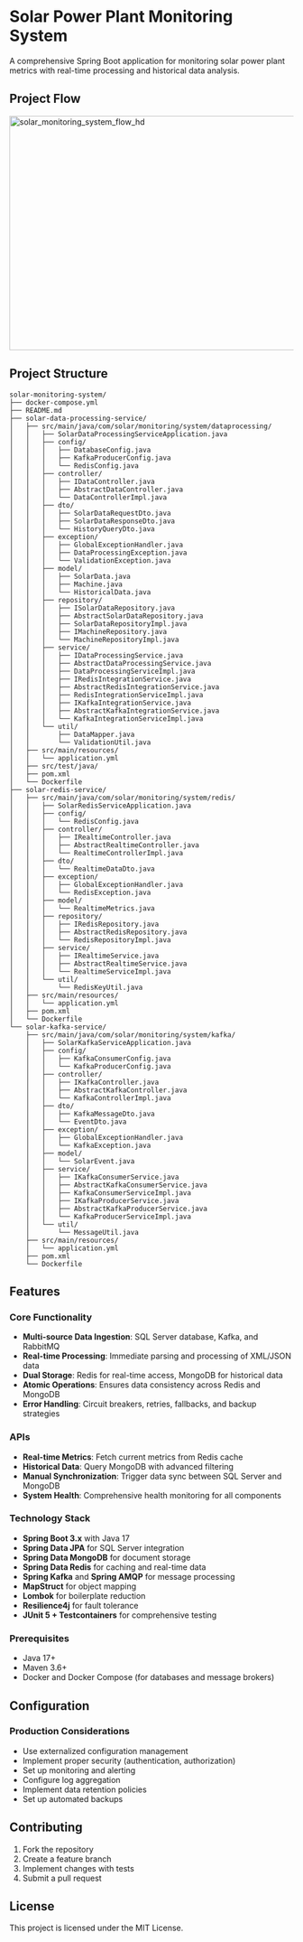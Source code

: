 # Solar Power Plant Monitoring System

A comprehensive Spring Boot application for monitoring solar power plant metrics with real-time processing and historical data analysis.

## Project Flow

<img width="3600" height="415" alt="solar_monitoring_system_flow_hd" src="https://github.com/user-attachments/assets/a4ff8abd-7d64-4a77-b558-5a60ccc9f759" />


## Project Structure

```
solar-monitoring-system/
├── docker-compose.yml
├── README.md
├── solar-data-processing-service/
│   ├── src/main/java/com/solar/monitoring/system/dataprocessing/
│   │   ├── SolarDataProcessingServiceApplication.java
│   │   ├── config/
│   │   │   ├── DatabaseConfig.java
│   │   │   ├── KafkaProducerConfig.java
│   │   │   └── RedisConfig.java
│   │   ├── controller/
│   │   │   ├── IDataController.java
│   │   │   ├── AbstractDataController.java
│   │   │   └── DataControllerImpl.java
│   │   ├── dto/
│   │   │   ├── SolarDataRequestDto.java
│   │   │   ├── SolarDataResponseDto.java
│   │   │   └── HistoryQueryDto.java
│   │   ├── exception/
│   │   │   ├── GlobalExceptionHandler.java
│   │   │   ├── DataProcessingException.java
│   │   │   └── ValidationException.java
│   │   ├── model/
│   │   │   ├── SolarData.java
│   │   │   ├── Machine.java
│   │   │   └── HistoricalData.java
│   │   ├── repository/
│   │   │   ├── ISolarDataRepository.java
│   │   │   ├── AbstractSolarDataRepository.java
│   │   │   ├── SolarDataRepositoryImpl.java
│   │   │   ├── IMachineRepository.java
│   │   │   └── MachineRepositoryImpl.java
│   │   ├── service/
│   │   │   ├── IDataProcessingService.java
│   │   │   ├── AbstractDataProcessingService.java
│   │   │   ├── DataProcessingServiceImpl.java
│   │   │   ├── IRedisIntegrationService.java
│   │   │   ├── AbstractRedisIntegrationService.java
│   │   │   ├── RedisIntegrationServiceImpl.java
│   │   │   ├── IKafkaIntegrationService.java
│   │   │   ├── AbstractKafkaIntegrationService.java
│   │   │   └── KafkaIntegrationServiceImpl.java
│   │   └── util/
│   │       ├── DataMapper.java
│   │       └── ValidationUtil.java
│   ├── src/main/resources/
│   │   └── application.yml
│   ├── src/test/java/
│   ├── pom.xml
│   └── Dockerfile
├── solar-redis-service/
│   ├── src/main/java/com/solar/monitoring/system/redis/
│   │   ├── SolarRedisServiceApplication.java
│   │   ├── config/
│   │   │   └── RedisConfig.java
│   │   ├── controller/
│   │   │   ├── IRealtimeController.java
│   │   │   ├── AbstractRealtimeController.java
│   │   │   └── RealtimeControllerImpl.java
│   │   ├── dto/
│   │   │   └── RealtimeDataDto.java
│   │   ├── exception/
│   │   │   ├── GlobalExceptionHandler.java
│   │   │   └── RedisException.java
│   │   ├── model/
│   │   │   └── RealtimeMetrics.java
│   │   ├── repository/
│   │   │   ├── IRedisRepository.java
│   │   │   ├── AbstractRedisRepository.java
│   │   │   └── RedisRepositoryImpl.java
│   │   ├── service/
│   │   │   ├── IRealtimeService.java
│   │   │   ├── AbstractRealtimeService.java
│   │   │   └── RealtimeServiceImpl.java
│   │   └── util/
│   │       └── RedisKeyUtil.java
│   ├── src/main/resources/
│   │   └── application.yml
│   ├── pom.xml
│   └── Dockerfile
└── solar-kafka-service/
    ├── src/main/java/com/solar/monitoring/system/kafka/
    │   ├── SolarKafkaServiceApplication.java
    │   ├── config/
    │   │   ├── KafkaConsumerConfig.java
    │   │   └── KafkaProducerConfig.java
    │   ├── controller/
    │   │   ├── IKafkaController.java
    │   │   ├── AbstractKafkaController.java
    │   │   └── KafkaControllerImpl.java
    │   ├── dto/
    │   │   ├── KafkaMessageDto.java
    │   │   └── EventDto.java
    │   ├── exception/
    │   │   ├── GlobalExceptionHandler.java
    │   │   └── KafkaException.java
    │   ├── model/
    │   │   └── SolarEvent.java
    │   ├── service/
    │   │   ├── IKafkaConsumerService.java
    │   │   ├── AbstractKafkaConsumerService.java
    │   │   ├── KafkaConsumerServiceImpl.java
    │   │   ├── IKafkaProducerService.java
    │   │   ├── AbstractKafkaProducerService.java
    │   │   └── KafkaProducerServiceImpl.java
    │   └── util/
    │       └── MessageUtil.java
    ├── src/main/resources/
    │   └── application.yml
    ├── pom.xml
    └── Dockerfile
```

## Features

### Core Functionality
- **Multi-source Data Ingestion**: SQL Server database, Kafka, and RabbitMQ
- **Real-time Processing**: Immediate parsing and processing of XML/JSON data
- **Dual Storage**: Redis for real-time access, MongoDB for historical data
- **Atomic Operations**: Ensures data consistency across Redis and MongoDB
- **Error Handling**: Circuit breakers, retries, fallbacks, and backup strategies

### APIs
- **Real-time Metrics**: Fetch current metrics from Redis cache
- **Historical Data**: Query MongoDB with advanced filtering
- **Manual Synchronization**: Trigger data sync between SQL Server and MongoDB
- **System Health**: Comprehensive health monitoring for all components

### Technology Stack
- **Spring Boot 3.x** with Java 17
- **Spring Data JPA** for SQL Server integration
- **Spring Data MongoDB** for document storage
- **Spring Data Redis** for caching and real-time data
- **Spring Kafka** and **Spring AMQP** for message processing
- **MapStruct** for object mapping
- **Lombok** for boilerplate reduction
- **Resilience4j** for fault tolerance
- **JUnit 5 + Testcontainers** for comprehensive testing

### Prerequisites
- Java 17+
- Maven 3.6+
- Docker and Docker Compose (for databases and message brokers)
## Configuration

### Production Considerations
- Use externalized configuration management
- Implement proper security (authentication, authorization)
- Set up monitoring and alerting
- Configure log aggregation
- Implement data retention policies
- Set up automated backups

## Contributing

1. Fork the repository
2. Create a feature branch
3. Implement changes with tests
4. Submit a pull request

## License

This project is licensed under the MIT License.

